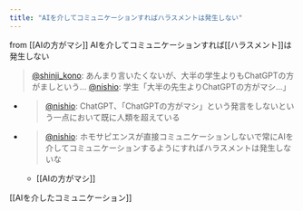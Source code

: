 ```yaml
---
title: "AIを介してコミュニケーションすればハラスメントは発生しない"
---
```


from [[AIの方がマシ]]
AIを介してコミュニケーションすれば[[ハラスメント]]は発生しない
> [@shinji_kono](https://twitter.com/shinji_kono/status/1604995956734562304): あんまり言いたくないが、大半の学生よりもChatGPTの方がましという…
> [@nishio](https://twitter.com/nishio/status/1604996406296842241): 学生「大半の先生よりChatGPTの方がマシ…」
- > [@nishio](https://twitter.com/nishio/status/1605046245529354241?s=20&t=2y31SZaaoTwkt4v6_x5Kuw): ChatGPT、「ChatGPTの方がマシ」という発言をしないという一点において既に人類を超えている
- > [@nishio](https://twitter.com/nishio/status/1605046624073711616?s=20&t=2y31SZaaoTwkt4v6_x5Kuw): ホモサピエンスが直接コミュニケーションしないで常にAIを介してコミュニケーションするようにすればハラスメントは発生しないな
    - [[AIの方がマシ]]

[[AIを介したコミュニケーション]]
